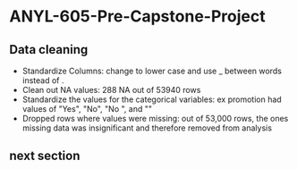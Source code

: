 # ANYL-605-Pre-Capstone-Project


## Data cleaning

* Standardize Columns: change to lower case and use _ between words instead of .
* Clean out NA values: 288 NA out of 53940 rows
* Standardize the values for the categorical variables: ex promotion had values of "Yes", "No", "No ", and ""
* Dropped rows where values were missing: out of 53,000 rows, the ones missing data was insignificant and therefore removed from analysis

## next section
